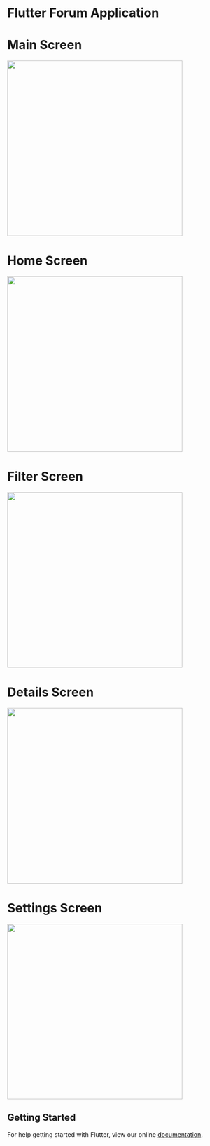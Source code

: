# Flutter Forum Application



# Main Screen
<img src="lib/images/food-1.png" width="400"/>

# Home Screen
<img src="lib\images\food-2.png" width="400"/>

# Filter Screen
<img src="lib\images\food-3.png" width="400"/>

# Details Screen
<img src="lib\images\food-4.png" width="400"/>

# Settings Screen
<img src="lib\images\food-5.png" width="400"/>

## Getting Started

For help getting started with Flutter, view our online
[documentation](https://flutter.io/).
